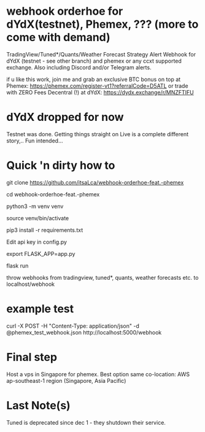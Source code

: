 # webhook orderhoe for dYdX(testnet), Phemex, ??? (more to come with demand)
TradingView/Tuned*/Quants/Weather Forecast Strategy Alert Webhook for dYdX (testnet - see other branch) and phemex or any ccxt supported exchange. Also including Discord and/or Telegram alerts.

if u like this work, join me and grab an exclusive BTC bonus on top at Phemex: https://phemex.com/register-vt1?referralCode=D5ATL
or trade with ZERO Fees Decentral (!) at dYdX: https://dydx.exchange/r/MNZFTIFU

# dYdX dropped for now
Testnet was done. Getting things straight on Live is a complete different story,.. Fun intended...

# Quick 'n dirty how to


git clone https://github.com/itsaLca/webhook-orderhoe-feat.-phemex

cd webhook-orderhoe-feat.-phemex

python3 -m venv venv

source venv/bin/activate

pip3 install -r requirements.txt

Edit api key in config.py

export FLASK_APP=app.py

flask run

throw webhooks from tradingview, tuned*, quants, weather forecasts etc. to localhost/webhook 

# example test

curl -X POST -H "Content-Type: application/json" -d @phemex_test_webhook.json http://localhost:5000/webhook

# Final step

Host a vps in Singapore for phemex. Best option same co-location: AWS ap-southeast-1 region (Singapore, Asia Pacific)


# Last Note(s)

Tuned is deprecated since dec 1 - they shutdown their service.
